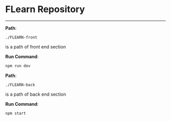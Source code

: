 # FLearn Repository

<hr>

**Path**:
```
./FLEARN-front
```
is a path of front end section

**Run Command**:

```bash
npm run dev
```

**Path**:
```
./FLEARN-back
```
is a path of back end section

**Run Command**:

```bash
npm start
```

